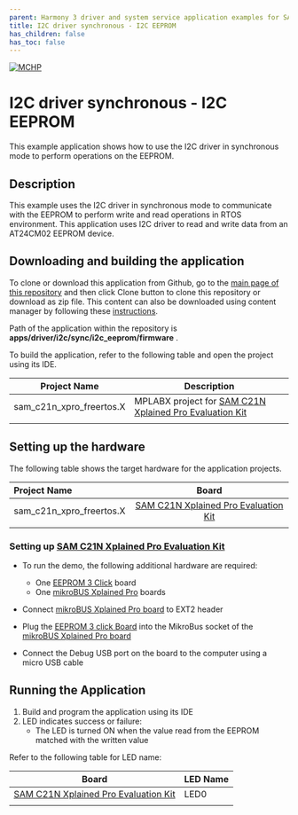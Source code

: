 ```yaml
---
parent: Harmony 3 driver and system service application examples for SAM C20/C21 family
title: I2C driver synchronous - I2C EEPROM 
has_children: false
has_toc: false
---
```


[![MCHP](https://www.microchip.com/ResourcePackages/Microchip/assets/dist/images/logo.png)](https://www.microchip.com)

# I2C driver synchronous - I2C EEPROM

This example application shows how to use the I2C driver in synchronous mode to perform operations on the EEPROM.

## Description

This example uses the I2C driver in synchronous mode to communicate with the EEPROM to perform write and read operations in RTOS environment. This application uses I2C driver to read and write data from an AT24CM02 EEPROM device.

## Downloading and building the application

To clone or download this application from Github, go to the [main page of this repository](https://github.com/Microchip-MPLAB-Harmony/core_apps_pic32cm_mc00) and then click Clone button to clone this repository or download as zip file.
This content can also be downloaded using content manager by following these [instructions](https://github.com/Microchip-MPLAB-Harmony/contentmanager/wiki).

Path of the application within the repository is **apps/driver/i2c/sync/i2c_eeprom/firmware** .

To build the application, refer to the following table and open the project using its IDE.

| Project Name      | Description                                    |
| ----------------- | ---------------------------------------------- |
| sam_c21n_xpro_freertos.X | MPLABX project for [SAM C21N Xplained Pro Evaluation Kit](https://www.microchip.com/developmenttools/ProductDetails/atsamc21n-xpro)|
|||

## Setting up the hardware

The following table shows the target hardware for the application projects.

| Project Name| Board|
|:---------|:---------:|
| sam_c21n_xpro_freertos.X | [SAM C21N Xplained Pro Evaluation Kit](https://www.microchip.com/developmenttools/ProductDetails/atsamc21n-xpro) |
|||

### Setting up [SAM C21N Xplained Pro Evaluation Kit](https://www.microchip.com/developmenttools/ProductDetails/atsamc21n-xpro)

- To run the demo, the following additional hardware are required:
  - One [EEPROM 3 Click](https://www.mikroe.com/eeprom-3-click) board
  - One [mikroBUS Xplained Pro](https://www.microchip.com/developmenttools/ProductDetails/ATMBUSADAPTER-XPRO) boards

- Connect [mikroBUS Xplained Pro board](https://www.microchip.com/developmenttools/ProductDetails/ATMBUSADAPTER-XPRO) to EXT2 header
- Plug the [EEPROM 3 click Board](https://www.mikroe.com/eeprom-3-click) into the MikroBus socket of the [mikroBUS Xplained Pro board](https://www.microchip.com/developmenttools/ProductDetails/ATMBUSADAPTER-XPRO)
- Connect the Debug USB port on the board to the computer using a micro USB cable

## Running the Application

1. Build and program the application using its IDE
2. LED indicates success or failure:
    - The LED is turned ON when the value read from the EEPROM matched with the written value

Refer to the following table for LED name:

| Board | LED Name |
| ----- | -------- |
|  [SAM C21N Xplained Pro Evaluation Kit](https://www.microchip.com/developmenttools/ProductDetails/atsamc21n-xpro) | LED0 |
|||
